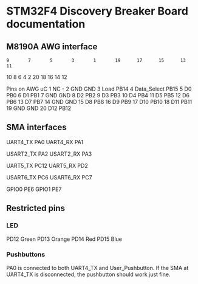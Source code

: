 # STM32F4 Discovery Breaker Board documentation

## M8190A AWG interface
    9       7       5       3       1       19      17      15      13      11
10      8       6       4       2       20      18      16      14      12  

Pins on AWG     uC
1   NC          -
2   GND         GND
3   Load        PB14
4   Data_Select PB15
5   D0          PB0
6   D1          PB1
7   GND         GND
8   D2          PB2
9   D3          PB3
10  D4          PB4
11  D5          PB5
12  D6          PB6
13  D7          PB7
14  GND         GND
15  D8          PB8
16  D9          PB9
17  D10         PB10
18  D11         PB11
19  GND         GND
20  D12         PB12


## SMA interfaces
UART4_TX    PA0
UART4_RX    PA1

USART2_TX   PA2
USART2_RX   PA3

UART5_TX    PC12
UART5_RX    PD2

USART6_TX   PC6
USART6_RX   PC7

GPIO0   PE6
GPIO1   PE7

## Restricted pins
### LED
PD12    Green
PD13    Orange 
PD14    Red
PD15    Blue

### Pushbuttons
PA0 is connected to both UART4_TX and User_Pushbutton. If the SMA at UART4_TX is disconnected, the pushbutton should work just fine.


